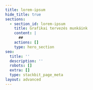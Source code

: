 ```yaml
---
title: lorem-ipsum
hide_title: true
sections:
  - section_id: lorem-ipsum
    title: Grafikai tervezés munkáink
    content: |
      ##
    actions: []
    type: hero_section
seo:
  title: ''
  description: ''
  robots: []
  extra: []
  type: stackbit_page_meta
layout: advanced
---
```

